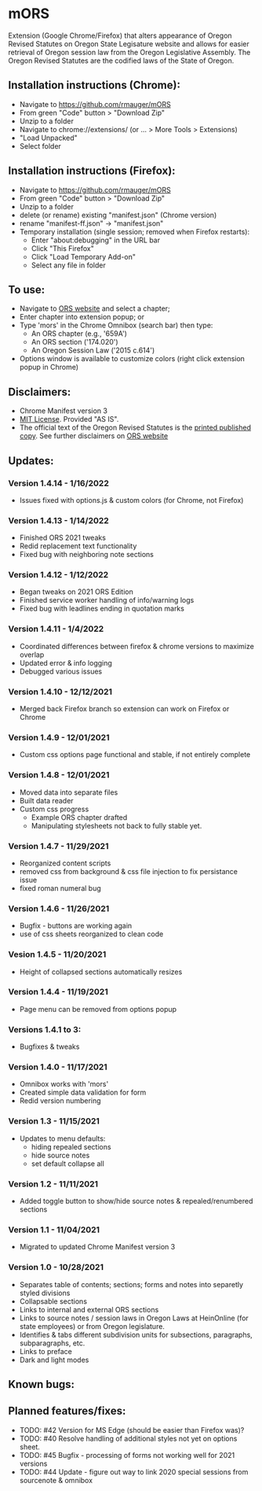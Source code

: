 # mORS

Extension (Google Chrome/Firefox) that alters appearance of Oregon Revised Statutes on Oregon State Legisature website and allows for easier retrieval of Oregon session law from the Oregon Legislative Assembly. The Oregon Revised Statutes are the codified laws of the State of Oregon.

## Installation instructions (Chrome):
  * Navigate to https://github.com/rmauger/mORS
  * From green "Code" button > "Download Zip"
  * Unzip to a folder
  * Navigate to chrome://extensions/ (or ... > More Tools > Extensions)
  * "Load Unpacked"
  * Select folder

## Installation instructions (Firefox):
  * Navigate to https://github.com/rmauger/mORS
  * From green "Code" button > "Download Zip"
  * Unzip to a folder
  * delete (or rename) existing "manifest.json" (Chrome version)
  * rename "manifest-ff.json" -> "manifest.json"
  * Temporary installation (single session; removed when Firefox restarts):
    * Enter "about:debugging" in the URL bar
    * Click "This Firefox"
    * Click "Load Temporary Add-on"
    * Select any file in folder

## To use:
  * Navigate to [ORS website](https://www.oregonlegislature.gov/bills_laws/Pages/ORS.aspx) and select a chapter;
  * Enter chapter into extension popup; or
  * Type 'mors' in the Chrome Omnibox (search bar) then type:
    * An ORS chapter (e.g., '659A')
    * An ORS section ('174.020')
    * An Oregon Session Law ('2015 c.614')
  * Options window is available to customize colors (right click extension popup in Chrome) 

## Disclaimers:
* Chrome Manifest version 3
* [MIT License](https://github.com/rmauger/mORS/blob/master/LICENSE). Provided "AS IS".
* The official text of the Oregon Revised Statutes is the [printed published copy](https://apps.oregon.gov/ecommerce/lcc?AspxAutoDetectCookieSupport=1). 
See further disclaimers on [ORS website](https://www.oregonlegislature.gov/bills_laws/Pages/ORS.aspx)

## Updates:
  ### Version 1.4.14 - 1/16/2022
   * Issues fixed with options.js & custom colors (for Chrome, not Firefox)

  ### Version 1.4.13 - 1/14/2022
   * Finished ORS 2021 tweaks
   * Redid replacement text functionality
   * Fixed bug with neighboring note sections

  ### Version 1.4.12 - 1/12/2022
   * Began tweaks on 2021 ORS Edition
   * Finished service worker handling of info/warning logs
   * Fixed bug with leadlines ending in quotation marks

  ### Version 1.4.11 - 1/4/2022
   * Coordinated differences between firefox & chrome versions to maximize overlap
   * Updated error & info logging
   * Debugged various issues
   
  ### Version 1.4.10 - 12/12/2021
   * Merged back Firefox branch so extension can work on Firefox or Chrome

  ### Version 1.4.9 - 12/01/2021
   * Custom css options page functional and stable, if not entirely complete

  ### Version 1.4.8 - 12/01/2021
   * Moved data into separate files
   * Built data reader
   * Custom css progress
     * Example ORS chapter drafted
     * Manipulating stylesheets not back to fully stable yet.

  ### Version 1.4.7 - 11/29/2021
   * Reorganized content scripts
   * removed css from background & css file injection to fix persistance issue
   * fixed roman numeral bug

  ### Version 1.4.6 - 11/26/2021
   * Bugfix - buttons are working again
   * use of css sheets reorganized to clean code

  ### Vesion 1.4.5 - 11/20/2021
   * Height of collapsed sections automatically resizes

  ### Version 1.4.4 - 11/19/2021
   * Page menu can be removed from options popup

  ### Versions 1.4.1 to 3:
   * Bugfixes & tweaks

  ### Version 1.4.0 - 11/17/2021
   * Omnibox works with 'mors'
   * Created simple data validation for form
   * Redid version numbering

  ### Version 1.3 - 11/15/2021
   * Updates to menu defaults:
      * hiding repealed sections
      * hide source notes
      * set default collapse all
   
  ### Version 1.2 - 11/11/2021
   * Added toggle button to show/hide source notes & repealed/renumbered sections

  ### Version 1.1 - 11/04/2021
  * Migrated to updated Chrome Manifest version 3
 
  ### Version 1.0 - 10/28/2021
  * Separates table of contents; sections; forms and notes into separetly styled divisions
  * Collapsable sections
  * Links to internal and external ORS sections
  * Links to source notes / session laws in Oregon Laws at HeinOnline (for state employees) or from Oregon legislature.
  * Identifies & tabs different subdivision units for subsections, paragraphs, subparagraphs, etc.
  * Links to preface
  * Dark and light modes
  
## Known bugs:

## Planned features/fixes:
  * TODO: #42 Version for MS Edge (should be easier than Firefox was)?
  * TODO: #40 Resolve handling of additional styles not yet on options sheet.
  * TODO: #45 Bugfix - processing of forms not working well for 2021 versions
  * TODO: #44 Update - figure out way to link 2020 special sessions from sourcenote & omnibox